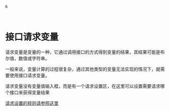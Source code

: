 ```index
6
```
```tag

```
```summary
```

# 接口请求变量

请求变量是变量的一种，它通过调用接口的方式得到变量的结果，其结果可能是布尔值，数值或字符串。

一般来说，变量计算的过程很复杂，通过其他类型的变量无法实现的情况下，就需要使用接口请求变量。

请求变量没有变量值输入框，而是有一个请求设置区，在这里可以设置需要请求哪个接口来获得变量结果

[请求设置的规则请参照这里](../advance-topic/request.md)